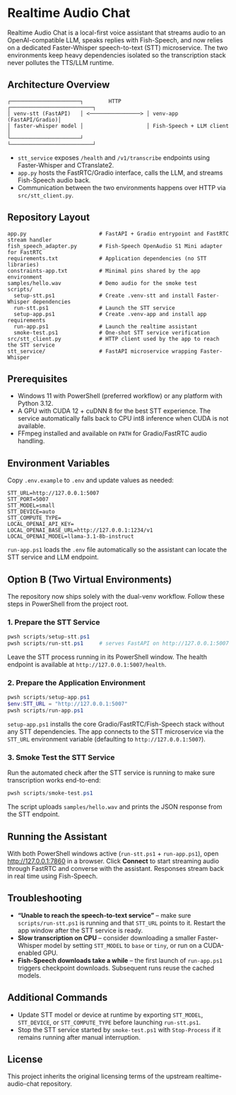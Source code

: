 # Realtime Audio Chat

Realtime Audio Chat is a local-first voice assistant that streams audio to an OpenAI-compatible
LLM, speaks replies with Fish-Speech, and now relies on a dedicated Faster-Whisper speech-to-text
(STT) microservice. The two environments keep heavy dependencies isolated so the transcription stack
never pollutes the TTS/LLM runtime.

## Architecture Overview

```
┌──────────────────────┐        HTTP        ┌──────────────────────────┐
│ venv-stt (FastAPI)   │ <────────────────> │ venv-app (FastAPI/Gradio)│
│ faster-whisper model │                    │ Fish-Speech + LLM client │
└──────────────────────┘                    └──────────────────────────┘
```

* `stt_service` exposes `/health` and `/v1/transcribe` endpoints using Faster-Whisper and CTranslate2.
* `app.py` hosts the FastRTC/Gradio interface, calls the LLM, and streams Fish-Speech audio back.
* Communication between the two environments happens over HTTP via `src/stt_client.py`.

## Repository Layout

```
app.py                       # FastAPI + Gradio entrypoint and FastRTC stream handler
fish_speech_adapter.py       # Fish-Speech OpenAudio S1 Mini adapter for FastRTC
requirements.txt             # Application dependencies (no STT libraries)
constraints-app.txt          # Minimal pins shared by the app environment
samples/hello.wav            # Demo audio for the smoke test
scripts/
  setup-stt.ps1              # Create .venv-stt and install Faster-Whisper dependencies
  run-stt.ps1                # Launch the STT service
  setup-app.ps1              # Create .venv-app and install app requirements
  run-app.ps1                # Launch the realtime assistant
  smoke-test.ps1             # One-shot STT service verification
src/stt_client.py            # HTTP client used by the app to reach the STT service
stt_service/                 # FastAPI microservice wrapping Faster-Whisper
```

## Prerequisites

* Windows 11 with PowerShell (preferred workflow) or any platform with Python 3.12.
* A GPU with CUDA 12 + cuDNN 8 for the best STT experience. The service automatically falls back to
  CPU int8 inference when CUDA is not available.
* FFmpeg installed and available on `PATH` for Gradio/FastRTC audio handling.

## Environment Variables

Copy `.env.example` to `.env` and update values as needed:

```
STT_URL=http://127.0.0.1:5007
STT_PORT=5007
STT_MODEL=small
STT_DEVICE=auto
STT_COMPUTE_TYPE=
LOCAL_OPENAI_API_KEY=
LOCAL_OPENAI_BASE_URL=http://127.0.0.1:1234/v1
LOCAL_OPENAI_MODEL=llama-3.1-8b-instruct
```

`run-app.ps1` loads the `.env` file automatically so the assistant can locate the STT service and
LLM endpoint.

## Option B (Two Virtual Environments)

The repository now ships solely with the dual-venv workflow. Follow these steps in PowerShell from
the project root.

### 1. Prepare the STT Service

```powershell
pwsh scripts/setup-stt.ps1
pwsh scripts/run-stt.ps1     # serves FastAPI on http://127.0.0.1:5007
```

Leave the STT process running in its PowerShell window. The health endpoint is available at
`http://127.0.0.1:5007/health`.

### 2. Prepare the Application Environment

```powershell
pwsh scripts/setup-app.ps1
$env:STT_URL = "http://127.0.0.1:5007"
pwsh scripts/run-app.ps1
```

`setup-app.ps1` installs the core Gradio/FastRTC/Fish-Speech stack without any STT dependencies. The
app connects to the STT microservice via the `STT_URL` environment variable (defaulting to
`http://127.0.0.1:5007`).

### 3. Smoke Test the STT Service

Run the automated check after the STT service is running to make sure transcription works end-to-end:

```powershell
pwsh scripts/smoke-test.ps1
```

The script uploads `samples/hello.wav` and prints the JSON response from the STT endpoint.

## Running the Assistant

With both PowerShell windows active (`run-stt.ps1` + `run-app.ps1`), open
<http://127.0.0.1:7860> in a browser. Click **Connect** to start streaming audio through FastRTC and
converse with the assistant. Responses stream back in real time using Fish-Speech.

## Troubleshooting

* **“Unable to reach the speech-to-text service”** – make sure `scripts/run-stt.ps1` is running and
  that `STT_URL` points to it. Restart the app window after the STT service is ready.
* **Slow transcription on CPU** – consider downloading a smaller Faster-Whisper model by setting
  `STT_MODEL` to `base` or `tiny`, or run on a CUDA-enabled GPU.
* **Fish-Speech downloads take a while** – the first launch of `run-app.ps1` triggers checkpoint
  downloads. Subsequent runs reuse the cached models.

## Additional Commands

* Update STT model or device at runtime by exporting `STT_MODEL`, `STT_DEVICE`, or
  `STT_COMPUTE_TYPE` before launching `run-stt.ps1`.
* Stop the STT service started by `smoke-test.ps1` with `Stop-Process` if it remains running after
  manual interruption.

## License

This project inherits the original licensing terms of the upstream realtime-audio-chat repository.
